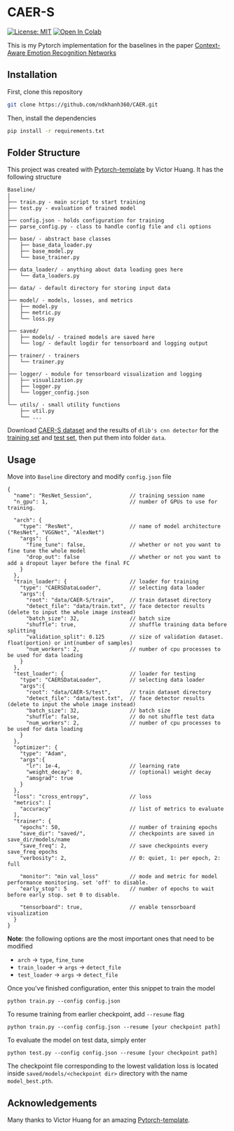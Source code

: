 # CAER-S
 [![License: MIT](https://img.shields.io/badge/License-MIT-red.svg)](https://opensource.org/licenses/MIT)
 [![Open In Colab](https://colab.research.google.com/assets/colab-badge.svg)](https://colab.research.google.com/drive/1PmyTWPNCn3NNNXMIwrFh4gH0UXoPi9AJ?usp=sharing)

 This is my Pytorch implementation for the baselines in the paper [Context-Aware Emotion Recognition Networks](https://caer-dataset.github.io/file/JiyoungLee_iccv2019_CAER-Net.pdf)

## Installation
First, clone this repository
```bash
git clone https://github.com/ndkhanh360/CAER.git
```
Then, install the dependencies
```bash
pip install -r requirements.txt
```
## Folder Structure
This project was created with [Pytorch-template](https://github.com/victoresque/pytorch-template) by Victor Huang. It has the following structure
  ```
  Baseline/
  │
  ├── train.py - main script to start training
  ├── test.py - evaluation of trained model
  │
  ├── config.json - holds configuration for training
  ├── parse_config.py - class to handle config file and cli options
  │
  ├── base/ - abstract base classes
  │   ├── base_data_loader.py
  │   ├── base_model.py
  │   └── base_trainer.py
  │
  ├── data_loader/ - anything about data loading goes here
  │   └── data_loaders.py
  │
  ├── data/ - default directory for storing input data
  │
  ├── model/ - models, losses, and metrics
  │   ├── model.py
  │   ├── metric.py
  │   └── loss.py
  │
  ├── saved/
  │   ├── models/ - trained models are saved here
  │   └── log/ - default logdir for tensorboard and logging output
  │
  ├── trainer/ - trainers
  │   └── trainer.py
  │
  ├── logger/ - module for tensorboard visualization and logging
  │   ├── visualization.py
  │   ├── logger.py
  │   └── logger_config.json
  │  
  └── utils/ - small utility functions
      ├── util.py
      └── ...
  ```
Download [CAER-S dataset](https://caer-dataset.github.io/download.html) and the results of `dlib's cnn detector` for the [training set](https://drive.google.com/file/d/1CKRAnXeGtqoGm77jjJdFhTHUuH12mo3s/view?usp=sharing) and [test set](https://drive.google.com/file/d/16HGNxB_rsOqp1dNeYhpQ3SY8oOURpszC/view?usp=sharing), then put them into folder `data`.

## Usage 
Move into `Baseline` directory and modify `config.json` file
```
{
  "name": "ResNet_Session",            // training session name
  "n_gpu": 1,                          // number of GPUs to use for training.
  
  "arch": {
    "type": "ResNet",                  // name of model architecture ("ResNet", "VGGNet", "AlexNet")
    "args": {
      "fine_tune": false,              // whether or not you want to fine tune the whole model
      "drop_out": false                // whether or not you want to add a dropout layer before the final FC
    }                
  },
  "train_loader": {                    // loader for training 
    "type": "CAERSDataLoader",         // selecting data loader
    "args":{
      "root": "data/CAER-S/train",     // train dataset directory
      "detect_file": "data/train.txt", // face detector results (delete to input the whole image instead)
      "batch_size": 32,                // batch size
      "shuffle": true,                 // shuffle training data before splitting
      "validation_split": 0.125        // size of validation dataset. float(portion) or int(number of samples)
      "num_workers": 2,                // number of cpu processes to be used for data loading
    }
  },
  "test_loader": {                     // loader for testing 
    "type": "CAERSDataLoader",         // selecting data loader
    "args":{
      "root": "data/CAER-S/test",      // train dataset directory
      "detect_file": "data/test.txt",  // face detector results (delete to input the whole image instead)
      "batch_size": 32,                // batch size
      "shuffle": false,                // do not shuffle test data
      "num_workers": 2,                // number of cpu processes to be used for data loading
    }
  },
  "optimizer": {
    "type": "Adam",
    "args":{
      "lr": 1e-4,                      // learning rate
      "weight_decay": 0,               // (optional) weight decay
      "amsgrad": true
    }
  },
  "loss": "cross_entropy",             // loss
  "metrics": [
    "accuracy"                         // list of metrics to evaluate
  ],                         
  "trainer": {
    "epochs": 50,                      // number of training epochs
    "save_dir": "saved/",              // checkpoints are saved in save_dir/models/name
    "save_freq": 2,                    // save checkpoints every save_freq epochs
    "verbosity": 2,                    // 0: quiet, 1: per epoch, 2: full
  
    "monitor": "min val_loss"          // mode and metric for model performance monitoring. set 'off' to disable.
    "early_stop": 5	                   // number of epochs to wait before early stop. set 0 to disable.
  
    "tensorboard": true,               // enable tensorboard visualization
  }
}
```
**Note**: the following options are the most important ones that need to be modified
* `arch` -> `type`, `fine_tune`
* `train_loader` -> `args` -> `detect_file`
* `test_loader` -> `args` -> `detect_file`

Once you've finished configuration, enter this snippet to train the model
```
python train.py --config config.json
```
To resume training from earlier checkpoint, add `--resume` flag
```
python train.py --config config.json --resume [your checkpoint path]
```
To evaluate the model on test data, simply enter
```
python test.py --config config.json --resume [your checkpoint path]
```
The checkpoint file corresponding to the lowest validation loss is located inside `saved/models/<checkpoint dir>` directory with the name `model_best.pth`. 

## Acknowledgements
Many thanks to Victor Huang for an amazing [Pytorch-template](https://github.com/victoresque/pytorch-template).